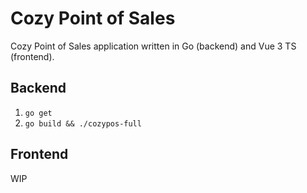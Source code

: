 # Cozy Point of Sales

Cozy Point of Sales application written in Go (backend) and Vue 3 TS (frontend).

## Backend
1. `go get`
2. `go build && ./cozypos-full`

## Frontend
WIP
